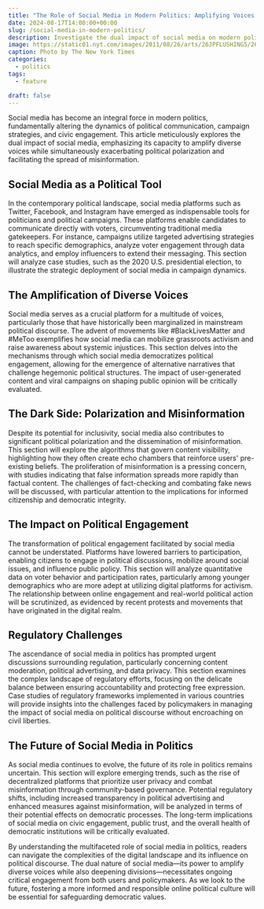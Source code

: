 ```yaml
---
title: "The Role of Social Media in Modern Politics: Amplifying Voices or Deepening Divides?"
date: 2024-08-17T14:00:00+00:00
slug: /social-media-in-modern-politics/
description: Investigate the dual impact of social media on modern politics, exploring how it amplifies voices while also contributing to polarization and misinformation.
image: https://static01.nyt.com/images/2011/08/26/arts/26JPFLUSHING5/26JPFLUSHING5-jumbo.jpg?quality=75&auto=webp
caption: Photo by The New York Times
categories:
  - politics
tags:
  - feature

draft: false
---
```


Social media has become an integral force in modern politics, fundamentally altering the dynamics of political communication, campaign strategies, and civic engagement. This article meticulously explores the dual impact of social media, emphasizing its capacity to amplify diverse voices while simultaneously exacerbating political polarization and facilitating the spread of misinformation.

## Social Media as a Political Tool

In the contemporary political landscape, social media platforms such as Twitter, Facebook, and Instagram have emerged as indispensable tools for politicians and political campaigns. These platforms enable candidates to communicate directly with voters, circumventing traditional media gatekeepers. For instance, campaigns utilize targeted advertising strategies to reach specific demographics, analyze voter engagement through data analytics, and employ influencers to extend their messaging. This section will analyze case studies, such as the 2020 U.S. presidential election, to illustrate the strategic deployment of social media in campaign dynamics.

## The Amplification of Diverse Voices

Social media serves as a crucial platform for a multitude of voices, particularly those that have historically been marginalized in mainstream political discourse. The advent of movements like #BlackLivesMatter and #MeToo exemplifies how social media can mobilize grassroots activism and raise awareness about systemic injustices. This section delves into the mechanisms through which social media democratizes political engagement, allowing for the emergence of alternative narratives that challenge hegemonic political structures. The impact of user-generated content and viral campaigns on shaping public opinion will be critically evaluated.

## The Dark Side: Polarization and Misinformation

Despite its potential for inclusivity, social media also contributes to significant political polarization and the dissemination of misinformation. This section will explore the algorithms that govern content visibility, highlighting how they often create echo chambers that reinforce users' pre-existing beliefs. The proliferation of misinformation is a pressing concern, with studies indicating that false information spreads more rapidly than factual content. The challenges of fact-checking and combating fake news will be discussed, with particular attention to the implications for informed citizenship and democratic integrity.

## The Impact on Political Engagement

The transformation of political engagement facilitated by social media cannot be understated. Platforms have lowered barriers to participation, enabling citizens to engage in political discussions, mobilize around social issues, and influence public policy. This section will analyze quantitative data on voter behavior and participation rates, particularly among younger demographics who are more adept at utilizing digital platforms for activism. The relationship between online engagement and real-world political action will be scrutinized, as evidenced by recent protests and movements that have originated in the digital realm.

## Regulatory Challenges

The ascendance of social media in politics has prompted urgent discussions surrounding regulation, particularly concerning content moderation, political advertising, and data privacy. This section examines the complex landscape of regulatory efforts, focusing on the delicate balance between ensuring accountability and protecting free expression. Case studies of regulatory frameworks implemented in various countries will provide insights into the challenges faced by policymakers in managing the impact of social media on political discourse without encroaching on civil liberties.

## The Future of Social Media in Politics

As social media continues to evolve, the future of its role in politics remains uncertain. This section will explore emerging trends, such as the rise of decentralized platforms that prioritize user privacy and combat misinformation through community-based governance. Potential regulatory shifts, including increased transparency in political advertising and enhanced measures against misinformation, will be analyzed in terms of their potential effects on democratic processes. The long-term implications of social media on civic engagement, public trust, and the overall health of democratic institutions will be critically evaluated.

By understanding the multifaceted role of social media in politics, readers can navigate the complexities of the digital landscape and its influence on political discourse. The dual nature of social media—its power to amplify diverse voices while also deepening divisions—necessitates ongoing critical engagement from both users and policymakers. As we look to the future, fostering a more informed and responsible online political culture will be essential for safeguarding democratic values.
